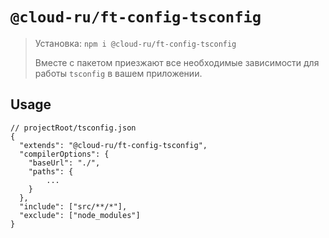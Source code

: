 # `@cloud-ru/ft-config-tsconfig`

> Установка: `npm i @cloud-ru/ft-config-tsconfig`
>
> Вместе с пакетом приезжают все необходимые зависимости для работы `tsconfig` в вашем приложении.

## Usage

```
// projectRoot/tsconfig.json
{
  "extends": "@cloud-ru/ft-config-tsconfig",
  "compilerOptions": {
    "baseUrl": "./",
    "paths": {
        ...
    }
  },
  "include": ["src/**/*"],
  "exclude": ["node_modules"]
}
```
